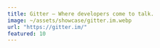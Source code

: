 ```yaml
---
title: Gitter — Where developers come to talk.
image: ~/assets/showcase/gitter.im.webp
url: "https://gitter.im/"
featured: 10
---
```

